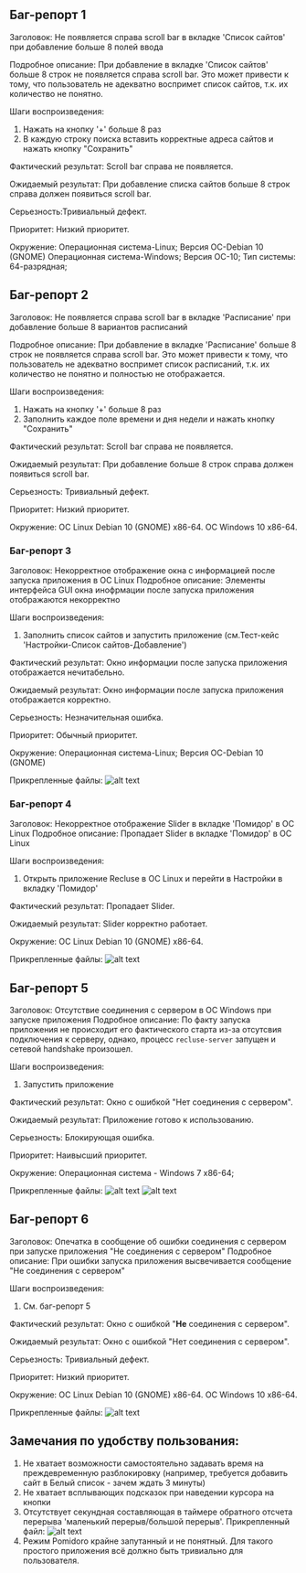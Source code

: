 ## Баг-репорт 1
Заголовок: Не появляется справа scroll bar в вкладке 'Список сайтов' при добавление больше 8 полей ввода

Подробное описание: При добавление в вкладке 'Список сайтов' больше 8 строк не появляется справа scroll bar.
Это может привести к тому, что пользователь не адекватно воспримет список сайтов, т.к. их количество не понятно.

Шаги воспроизведения:
1. Нажать на кнопку  '+' больше 8 раз
2.  В каждую строку поиска вставить корректные адреса сайтов и нажать кнопку "Сохранить"

Фактический результат:
Scroll bar справа не появляется.

Ожидаемый результат:
При добавление списка сайтов больше 8 строк справа должен появиться scroll bar. 

Серьезность:Тривиальный дефект. 

Приоритет: Низкий приоритет.

Окружение: 
Операционная система-Linux;
Версия ОС-Debian 10 (GNOME)
Операционная система-Windows;
Версия ОС-10;
Тип системы: 64-разрядная;

## Баг-репорт 2
Заголовок: Не появляется справа scroll bar в вкладке 'Расписание' при добавление больше 8 вариантов расписаний

Подробное описание: При добавление в вкладке 'Расписание' больше 8 строк не появляется справа scroll bar.
Это может привести к тому, что пользователь не адекватно воспримет список расписаний, т.к. их количество не понятно и полностью не отображается.

Шаги воспроизведения:
1. Нажать на кнопку  '+'  больше 8 раз
2.  Заполнить каждое поле времени и дня недели  и нажать кнопку "Сохранить"


Фактический результат:
Scroll bar справа не появляется.

Ожидаемый результат:
При добавление больше 8 строк справа должен появиться scroll bar. 

Серьезность: Тривиальный дефект. 

Приоритет: Низкий приоритет.

Окружение: 
ОС Linux Debian 10 (GNOME) х86-64.
ОС Windows 10 х86-64.

### Баг-репорт 3
Заголовок: Некорректное отображение окна с информацией после запуска приложения
в ОС Linux
Подробное описание:
Элементы интерфейса GUI окна инофрмации после запуска приложения отображаются некорректно

Шаги воспроизведения:
1. Заполнить список сайтов и запустить приложение (см.Тест-кейс 'Настройки-Список сайтов-Добавление')

Фактический результат:
Окно информации после запуска приложения отображается нечитабельно.

Ожидаемый результат:
Окно информации после запуска приложения отображается корректно.


Серьезность: Незначительная ошибка.

Приоритет: Обычный приоритет.

Окружение: 
Операционная система-Linux;
Версия ОС-Debian 10 (GNOME)

Прикрепленные файлы:
![alt text](GUI_fail.png "GUI_fail")

### Баг-репорт 4
Заголовок: Некорректное отображение Slider в вкладке 'Помидор' в ОС Linux
Подробное описание:
Пропадает Slider в вкладке 'Помидор' в ОС Linux 

Шаги воспроизведения:
1. Открыть приложение Recluse в ОС Linux и перейти в Настройки в вкладку 'Помидор'

Фактический результат:
Пропадает Slider.

Ожидаемый результат:
Slider корректно работает.

Окружение: 
ОС Linux Debian 10 (GNOME) х86-64.

Прикрепленные файлы:
![alt text](LINUX_GUI_SLIDER.png "LINUX_GUI_SLIDER")
 
## Баг-репорт 5
Заголовок: Отсутствие соединения с сервером в ОС Windows при запуске приложения
Подробное описание:
По факту запуска приложения не происходит его фактического старта из-за отсутсвия подключения к серверу, однако, процесс `recluse-server` запущен и сетевой handshake произошел.

Шаги воспроизведения:
1. Запустить приложение

Фактический результат:
Окно с ошибкой "Нет соединения с сервером".

Ожидаемый результат:
Приложение готово к использованию.


Серьезность: Блокирующая ошибка.

Приоритет: Наивысший приоритет.

Окружение:
Операционная система - Windows 7 x86-64;

Прикрепленные файлы:
![alt text](WINDOWS_NoConnection.jpg "No connection")
![alt text](WINDOWS_WireShark_log.jpg "WireShark")

## Баг-репорт 6
Заголовок: Опечатка в сообщение об ошибки соединения с сервером при запуске приложения "Не соединения с сервером"
Подробное описание:
При ошибки запуска приложения высвечивается сообщение "Не соединения с сервером" 

Шаги воспроизведения:
1. См. баг-репорт 5

Фактический результат:
Окно с ошибкой "**Не** соединения с сервером".

Ожидаемый результат:
Окно с ошибкой "Нет соединения с сервером".


Серьезность: Тривиальный дефект.

Приоритет:  Низкий приоритет.

Окружение: 
ОС Linux Debian 10 (GNOME) х86-64.
ОС Windows 10 х86-64.

Прикрепленные файлы:
![alt text](WINDOWS_MessageFail.jpg "MessageFail")

## Замечания по удобству пользования:
1. Не хватает возможности самостоятельно задавать время на преждевременную разблокировку (например, требуется добавить сайт в Белый список - зачем ждать 3 минуты)
2. Не хватает всплывающих подсказок при наведении курсора на кнопки
3. Отсутствует секундная составляющая в таймере обратного отсчета перерыва 'маленький перерыв/большой перерыв'. Прикрепленный файл: ![alt text](timeformat.png "timeformat")
4. Режим Pomidoro крайне запутанный и не понятный. Для такого простого приложения всё должно быть тривиально для пользователя.
